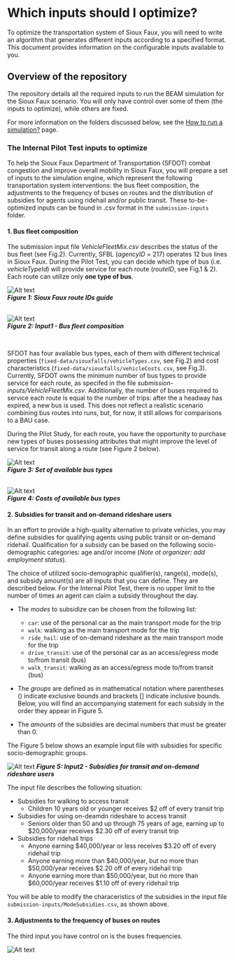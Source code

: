 # Which inputs should I optimize?


To optimize the transportation system of Sioux Faux, you will need to write an algorithm that generates different inputs according to a specified format. This document provides information on the configurable inputs available to you.
 
## Overview of the repository

The repository details all the required inputs to run the BEAM simulation for the Sioux Faux scenario. You will only have control over some of them (the inputs to optimize), while others are fixed.

For more information on the folders discussed below, see the [How to run a simulation?](https://github.com/vgolfier/Uber-Prize-Starter-Kit/blob/master/docs/How_to_run_a_simulation.md) page.

### The Internal Pilot Test inputs to optimize

To help the Sioux Faux Department of Transportation (SFDOT) combat congestion and improve overall mobility in Sioux Faux, you will prepare a set of inputs to the simulation engine, which represent the following transportation system interventions: the bus fleet composition, the adjustments to the frequency of buses on routes and the distribution of subsidies for agents using ridehail and/or public transit. These to-be-optimized inputs can be found in .csv format in the `submission-inputs` folder.

#### **1. Bus fleet composition**

The submission input file *VehicleFleetMix.csv* describes the status of the bus fleet (see Fig.2). Currently, SFBL (*agencyID* = 217) operates 12 bus lines in Sioux Faux. During the Pilot Test, you can decide which type of bus (i.e. *vehicleTypeId*) will provide service for each route (*routeID*, see Fig.1 & 2). Each route can utilize only **one type of bus**. 


![Alt text](https://github.com/vgolfier/Uber-Prize-Starter-Kit/blob/master/Images/sf_route_guide.png)\
***Figure 1: Sioux Faux route IDs guide***
<br/>
<br/>

![Alt text](https://github.com/vgolfier/Uber-Prize-Starter-Kit-/blob/master/Images/Input_VehicleFleetMix.png "*Figure 2: Input1 - composition of the bus fleet")\
***Figure 2: Input1 - Bus fleet composition***

<br/>

SFDOT has four available bus types, each of them with different technical properties (`fixed-data/siouxfalls/vehicleTypes.csv`, see Fig.2) and cost characteristics (`fixed-data/siouxfalls/vehicleCosts.csv`, see Fig.3). Currently, SFDOT owns the minimum number of bus types to provide service for each route, as specifed in the file *submission-inputs/VehicleFleetMix.csv*. Additionally, the number of buses required to service each route is equal to the number of trips: after the a headway has expired, a new bus is used. This does not reflect a realistic scenario combining bus routes into runs, but, for now, it still allows for comparisons to a BAU case.

During the Pilot Study, for each route, you have the opportunity to purchase new types of buses possessing attributes that might improve the level of service for transit along a route (see Figure 2 below).

![Alt text](https://github.com/vgolfier/Uber-Prize-Starter-Kit/blob/master/Images/Bus_types.png)\
***Figure 3: Set of available bus types***
<br/>
<br/>


![Alt text](https://github.com/vgolfier/Uber-Prize-Starter-Kit-/blob/master/Images/BusCosts.png "Figure 4: Costs of available bus types")\
***Figure 4: Costs of available bus types***
<br/>

#### **2. Subsidies for transit and on-demand rideshare users**

In an effort to provide a high-quality alternative to private vehicles, you may define subsidies for qualifying agents using public transit or on-demand ridehail. Qualification for a subsidy can be based on the following socio-demographic categories: age and/or income (*Note ot organizer: add employment status*). 

The choice of utilized socio-demographic qualifier(s), range(s), mode(s), and subsidy amount(s) are all inputs that you can define. They are described below. For the Internal Pilot Test, there is no upper limit to the number of times an agent can claim a subsidy throughout the day.
* The *modes* to subsidize can be chosen from the following list: 
  * `car`: use of the personal car as the main transport mode for the trip
  * `walk`: walking as the main transport mode for the trip
  * `ride_hail`: use of on-demand rideshare as the main transport mode for the trip
  * `drive_transit`: use of the personal car as an access/egress mode to/from transit (bus)
  * `walk_transit`: walking as an access/egress mode to/from transit (bus)
  
* The *groups* are defined as in mathematical notation where parentheses () indicate exclusive bounds and brackets \[] indicate inclusive bounds. Below, you will find an accompanying statement for each subsidy in the order they appear in Figure 5.

* The *amounts* of the subsidies are decimal numbers that must be greater than 0.

The Figure 5 below shows an example input file with subsidies for specific socio-demographic groups. 

![Alt text](https://github.com/vgolfier/Uber-Prize-Starter-Kit/blob/master/Images/Input_Subsidies.png)
***Figure 5: Input2 - Subsidies for transit and on-demand rideshare users***

The input file describes the following situation:

  * Subsidies for walking to access transit
    * Children 10 years old or younger receives $2 off of every transit trip
  * Subsidies for using on-deamdn rideshare to access transit
    * Seniors older than 50 and up through 75 years of age, earning up to $20,000/year receives $2.30 off of every transit trip
  * Subsidies for ridehail trips
    * Anyone earning $40,000/year or less receives $3.20 off of every ridehail trip
    * Anyone earning more than $40,000/year, but no more than $50,000/year receives $2.20 off of every ridehail trip
    * Anyone earning more than $50,000/year, but no more than $60,000/year receives $1.10 off of every ridehail trip
 
You will be able to modify the characeristics of the subsidies in the input file `submission-inputs/ModeSubsidies.csv`, as shown above. 

#### **3. Adjustments to the frequency of buses on routes**

The third input you have control on is the buses frequencies. 

![Alt text](https://github.com/vgolfier/Uber-Prize-Starter-Kit/blob/master/Images/Bus_frequencies_inputs.png)




